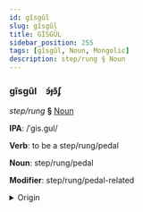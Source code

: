 ```yaml
---
id: gîsgûl
slug: gîsgûl
title: GÎSGÛL
sidebar_position: 255
tags: [gîsgûl, Noun, Mongolic]
description: step/rung § Noun
---
```


### gîsgûl&emsp;<span kind="abugida">ꜿ́ɟꜿ͊ʄ</span>

*step/rung* **§** [Noun](../../tags/Noun)

**IPA**: /ˈgis.gul/

**Verb**: to be a step/rung/pedal

**Noun**: step/rung/pedal

**Modifier**: step/rung/pedal-related

<details>
    <summary>Origin</summary>
    Mongolian гишгүүр gišgüür [giʃguːr]<br/>
    <em>Mongolic Language Family</em>
</details>